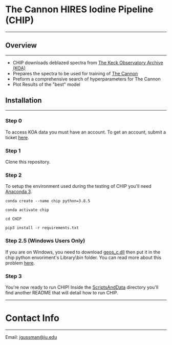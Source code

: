 # The Cannon HIRES Iodine Pipeline (CHIP)
---

## Overview 
---

- CHIP downloads deblazed spectra from [The Keck Observatory Archive (KOA)](https://koa.ipac.caltech.edu/UserGuide/about.html)
- Prepares the spectra to be used for training of [The Cannon](https://annayqho.github.io/TheCannon/intro.html)
- Preform a comprehensive search of hyperparameters for The Cannon 
- Plot Results of the "best" model

## Installation
---

### Step 0

To access KOA data you must have an account. To get an account, submit a ticket [here](https://koa.ipac.caltech.edu/cgi-bin/Helpdesk/nph-genTicketForm?projname=KOA).

### Step 1

Clone this repository.

### Step 2
To setup the environment used during the testing of CHIP you'll need [Anaconda 3](https://www.anaconda.com).

```conda create --name chip python=3.8.5```

```conda activate chip``` 

```cd CHIP```

```pip3 install -r requirements.txt```

### Step 2.5 (Windows Users Only)

If you are on Windows, you need to download [geos_c.dll](https://www.dll-files.com/geos_c.dll.html) then put it in the chip python envoriment's Library\bin folder. You can read more about this problem [here](https://github.com/Toblerity/Shapely/pull/1108).

### Step 3
You're now ready to run CHIP! Inside the [ScriptsAndData](https://github.com/jgussman/CHIP/tree/main/ScriptsAndData) directory you'll find another README that will detail how to run CHIP. 


---
# Contact Info
--- 

Email: jgussman@iu.edu 